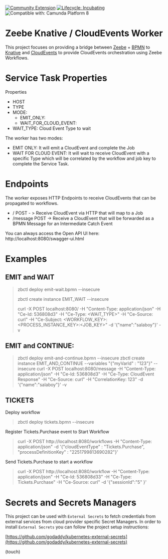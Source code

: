 [![Community Extension](https://img.shields.io/badge/Community%20Extension-An%20open%20source%20community%20maintained%20project-FF4700)](https://github.com/camunda-community-hub/community) [![Lifecycle: Incubating](https://img.shields.io/badge/Lifecycle-Incubating-blue)](https://github.com/Camunda-Community-Hub/community/blob/main/extension-lifecycle.md#incubating-) ![Compatible with: Camunda Platform 8](https://img.shields.io/badge/Compatible%20with-Camunda%20Platform%208-0072Ce)

# Zeebe Knative / CloudEvents Worker

This project focuses on providing a bridge between [Zeebe](http://zeebe.io/) + [BPMN](https://www.bpmn.org/) to [Knative](https://knative.dev/) and [CloudEvents](https://cloudevents.io/) to provide CloudEvents orchestration using Zeebe Workflows. 

# Service Task Properties

Properties
- HOST
- TYPE
- MODE: 
  - EMIT_ONLY: 
  - WAIT_FOR_CLOUD_EVENT: 
- WAIT_TYPE: Cloud Event Type to wait 

The worker has two modes:
- EMIT ONLY: It will emit a CloudEvent and complete the Job
- WAIT FOR CLOUD EVENT: It will wait to receive CloudEvent with a specific Type which will be correlated by the workflow and job key to complete the Service Task. 

# Endpoints

The worker exposes HTTP Endpoints to receive CloudEvents that can be propagated to workflows. 

- / POST - > Receive CloudEvent via HTTP that will map to a Job
- /message POST -> Receive a CloudEvent that will be forwarded as a BPMN Message for an Intermediate Catch Event 

You can always access the Open API UI here: http://localhost:8080/swagger-ui.html

# Examples

## EMIT and WAIT

> zbctl deploy emit-wait.bpmn --insecure
>
> zbctl create instance EMIT_WAIT  --insecure
>
> curl -X POST localhost:8080/ -H "Content-Type: application/json" -H "Ce-Id: 536808d3" -H "Ce-Type: <WAIT_TYPE>" -H "Ce-Source: curl" -H "Ce-Subject: <WORKFLOW_KEY>:<PROCESS_INSTANCE_KEY>:<JOB_KEY>"  -d '{"name":"salaboy"}'  -v
>

## EMIT and CONTINUE:
> zbctl deploy emit-and-continue.bpmn --insecure
> zbctl create instance EMIT_AND_CONTINUE --variables "{\"myVarId\" : \"123\"}" --insecure
>  curl -X POST localhost:8080/message -H "Content-Type: application/json" -H "Ce-Id: 536808d3" -H "Ce-Type: CloudEvent Response" -H "Ce-Source: curl" -H "CorrelationKey: 123" -d '{"name":"salaboy"}'  -v 

## TICKETS
Deploy workflow
> zbctl deploy tickets.bpmn --insecure

Register Tickets.Purchase event to Start Workflow
> curl -X POST http://localhost:8080/workflows -H "Content-Type: application/json" -d '{"cloudEventType" : "Tickets.Purchase", "processDefinitionKey" : "2251799813690282"}'

Send Tickets.Purchase to start a workflow
> curl -X POST http://localhost:8080/workflow -H "Content-Type: application/json" -H "Ce-Id: 536808d33" -H "Ce-Type: Tickets.Purchase" -H "Ce-Source: curl" -d '{"sessionId":"5" }'
             
# Secrets and Secrets Managers

This project can be used with `External Secrets` to fetch credentials from external services from cloud provider specific Secret Managers.
In order to install `External Secrets` you can follow the project setup instructions: 

[https://github.com/godaddy/kubernetes-external-secrets](https://github.com/godaddy/kubernetes-external-secrets)

(touch)
